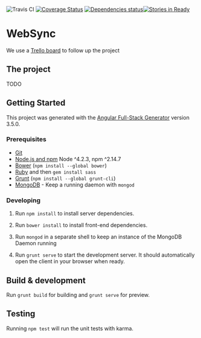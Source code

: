 ![Travis CI](https://img.shields.io/travis/m-enochroot/websync.svg "Travis-ci badge by shield.io") [![Coverage Status](https://coveralls.io/repos/github/m-enochroot/websync/badge.svg?branch=master)](https://coveralls.io/github/m-enochroot/websync?branch=master)
[![Dependencies status](https://david-dm.org/m-enochroot/websync.svg)](https://david-dm.org/m-enochroot/websync)[![Stories in Ready](https://badge.waffle.io/m-enochroot/websync.svg?label=ready&title=Ready)](http://waffle.io/m-enochroot/websync)

# WebSync

We use a [Trello board](https://trello.com/b/Trim8lOb) to follow up the project

## The project

TODO

## Getting Started

This project was generated with the [Angular Full-Stack Generator](https://github.com/DaftMonk/generator-angular-fullstack) version 3.5.0.

### Prerequisites

- [Git](https://git-scm.com/)
- [Node.js and npm](nodejs.org) Node ^4.2.3, npm ^2.14.7
- [Bower](bower.io) (`npm install --global bower`)
- [Ruby](https://www.ruby-lang.org) and then `gem install sass`
- [Grunt](http://gruntjs.com/) (`npm install --global grunt-cli`)
- [MongoDB](https://www.mongodb.org/) - Keep a running daemon with `mongod`

### Developing

1. Run `npm install` to install server dependencies.

2. Run `bower install` to install front-end dependencies.

3. Run `mongod` in a separate shell to keep an instance of the MongoDB Daemon running

4. Run `grunt serve` to start the development server. It should automatically open the client in your browser when ready.

## Build & development

Run `grunt build` for building and `grunt serve` for preview.

## Testing

Running `npm test` will run the unit tests with karma.

